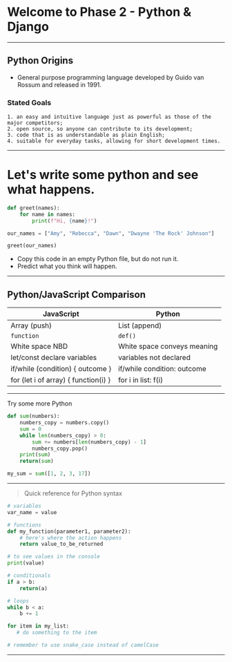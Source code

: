 # Welcome to Phase 2 - Python & Django

---

## Python Origins
 - General purpose programming language developed by Guido van Rossum and released in 1991.

### Stated Goals
    1. an easy and intuitive language just as powerful as those of the major competitors;
    2. open source, so anyone can contribute to its development;
    3. code that is as understandable as plain English;
    4. suitable for everyday tasks, allowing for short development times.

---
# Let's write some python and see what happens.

```py
def greet(names):
    for name in names:
        print(f"Hi, {name}!")

our_names = ["Amy", "Rebecca", "Dawn", "Dwayne 'The Rock' Johnson"]

greet(our_names)
```
- Copy this code in an empty Python file, but do not run it.
- Predict what you think will happen.

---
## Python/JavaScript Comparison

| JavaScript | Python |
|---|---|
| Array (push) | List (append) |
| ```function``` | ```def()```|
| White space NBD | White space conveys meaning |
| let/const declare variables | variables not declared |
| if/while (condition) { outcome } | if/while condition:    outcome |
| for (let i of array) { function(i) } | for i in list: f(i)
---
Try some more Python

```py
def sum(numbers):
    numbers_copy = numbers.copy()
    sum = 0
    while len(numbers_copy) > 0:
        sum += numbers[len(numbers_copy) - 1]
        numbers_copy.pop()
    print(sum)
    return(sum)

my_sum = sum([1, 2, 3, 17])
```
---

> Quick reference for Python syntax

```py
# variables
var_name = value

# functions
def my_function(parameter1, parameter2):
    # here's where the action happens
    return value_to_be_returned

# to see values in the console
print(value)

# conditionals
if a > b:
    return(a)

# loops
while b < a:
    b += 1

for item in my_list:
   # do something to the item

# remember to use snake_case instead of camelCase
``` 
---

